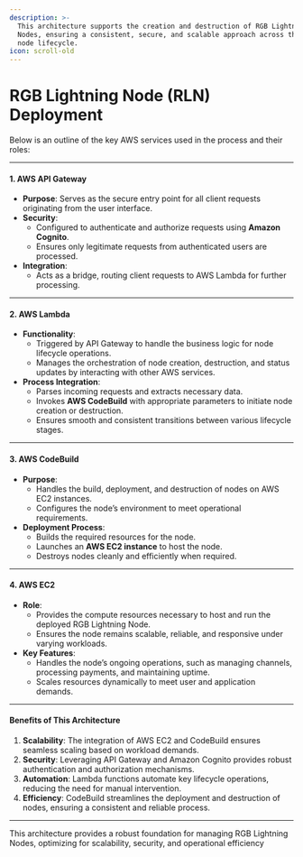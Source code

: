 ```yaml
---
description: >-
  This architecture supports the creation and destruction of RGB Lightning
  Nodes, ensuring a consistent, secure, and scalable approach across the entire
  node lifecycle.
icon: scroll-old
---
```


# RGB Lightning Node (RLN) Deployment

Below is an outline of the key AWS services used in the process and their roles:

***

#### **1. AWS API Gateway**

* **Purpose**: Serves as the secure entry point for all client requests originating from the user interface.
* **Security**:
  * Configured to authenticate and authorize requests using **Amazon Cognito**.
  * Ensures only legitimate requests from authenticated users are processed.
* **Integration**:
  * Acts as a bridge, routing client requests to AWS Lambda for further processing.

***

#### **2. AWS Lambda**

* **Functionality**:
  * Triggered by API Gateway to handle the business logic for node lifecycle operations.
  * Manages the orchestration of node creation, destruction, and status updates by interacting with other AWS services.
* **Process Integration**:
  * Parses incoming requests and extracts necessary data.
  * Invokes **AWS CodeBuild** with appropriate parameters to initiate node creation or destruction.
  * Ensures smooth and consistent transitions between various lifecycle stages.

***

#### **3. AWS CodeBuild**

* **Purpose**:
  * Handles the build, deployment, and destruction of nodes on AWS EC2 instances.
  * Configures the node’s environment to meet operational requirements.
* **Deployment Process**:
  * Builds the required resources for the node.
  * Launches an **AWS EC2 instance** to host the node.
  * Destroys nodes cleanly and efficiently when required.

***

#### **4. AWS EC2**

* **Role**:
  * Provides the compute resources necessary to host and run the deployed RGB Lightning Node.
  * Ensures the node remains scalable, reliable, and responsive under varying workloads.
* **Key Features**:
  * Handles the node’s ongoing operations, such as managing channels, processing payments, and maintaining uptime.
  * Scales resources dynamically to meet user and application demands.

***

#### **Benefits of This Architecture**

1. **Scalability**: The integration of AWS EC2 and CodeBuild ensures seamless scaling based on workload demands.
2. **Security**: Leveraging API Gateway and Amazon Cognito provides robust authentication and authorization mechanisms.
3. **Automation**: Lambda functions automate key lifecycle operations, reducing the need for manual intervention.
4. **Efficiency**: CodeBuild streamlines the deployment and destruction of nodes, ensuring a consistent and reliable process.

***

This architecture provides a robust foundation for managing RGB Lightning Nodes, optimizing for scalability, security, and operational efficiency
